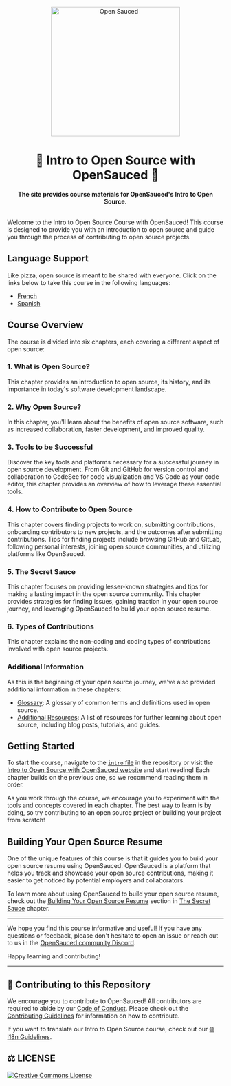 <div align="center">
  <br>
  <img alt="Open Sauced" src="https://i.ibb.co/7jPXt0Z/logo1-92f1a87f.png" width="300px">
  <h1>🍕 Intro to Open Source with OpenSauced 🍕</h1>
  <strong>The site provides course materials for OpenSauced's Intro to Open Source.</strong>
</div>
<br>

Welcome to the Intro to Open Source Course with OpenSauced! This course is designed to provide you with an introduction to open source and guide you through the process of contributing to open source projects.

## Language Support

Like pizza, open source is meant to be shared with everyone. Click on the links below to take this course in the following languages:

- [French](./translations/fr/README.md)
- [Spanish](./translations/es/README.md)

## Course Overview

The course is divided into six chapters, each covering a different aspect of open source:

### 1. What is Open Source?

This chapter provides an introduction to open source, its history, and its importance in today's software development landscape.

### 2. Why Open Source?

In this chapter, you'll learn about the benefits of open source software, such as increased collaboration, faster development, and improved quality.

### 3. Tools to be Successful

Discover the key tools and platforms necessary for a successful journey in open source development. From Git and GitHub for version control and collaboration to CodeSee for code visualization and VS Code as your code editor, this chapter provides an overview of how to leverage these essential tools.

### 4. How to Contribute to Open Source

This chapter covers finding projects to work on, submitting contributions, onboarding contributors to new projects, and the outcomes after submitting contributions. Tips for finding projects include browsing GitHub and GitLab, following personal interests, joining open source communities, and utilizing platforms like OpenSauced.

### 5. The Secret Sauce

This chapter focuses on providing lesser-known strategies and tips for making a lasting impact in the open source community. This chapter provides strategies for finding issues, gaining traction in your open source journey, and leveraging OpenSauced to build your open source resume.

### 6. Types of Contributions

This chapter explains the non-coding and coding types of contributions involved with open source projects.

### Additional Information

As this is the beginning of your open source journey, we've also provided additional information in these chapters:

- [Glossary](/10-glossary.md): A glossary of common terms and definitions used in open source.
- [Additional Resources](/08-additional-resources.md): A list of resources for further learning about open source, including blog posts, tutorials, and guides.

## Getting Started

To start the course, navigate to the [`intro` file](/01-intro.md) in the repository or visit the [Intro to Open Source with OpenSauced website](https://intro.opensauced.pizza/) and start reading! Each chapter builds on the previous one, so we recommend reading them in order.

As you work through the course, we encourage you to experiment with the tools and concepts covered in each chapter. The best way to learn is by doing, so try contributing to an open source project or building your project from scratch!

## Building Your Open Source Resume

One of the unique features of this course is that it guides you to build your open source resume using OpenSauced. OpenSauced is a platform that helps you track and showcase your open source contributions, making it easier to get noticed by potential employers and collaborators.

To learn more about using OpenSauced to build your open source resume, check out the [Building Your Open Source Resume](/06-the-secret-sauce.md#building-your-open-source-resume) section in [The Secret Sauce](/06-the-secret-sauce.md) chapter.

---

We hope you find this course informative and useful! If you have any questions or feedback, please don't hesitate to open an issue or reach out to us in the [OpenSauced community Discord](https://discord.com/invite/U2peSNf23P).

Happy learning and contributing!

---

## 🤝 Contributing to this Repository

We encourage you to contribute to OpenSauced! All contributors are required to abide by our [Code of Conduct](https://github.com/open-sauced/.github/blob/main/CODE_OF_CONDUCT.md). Please check out the [Contributing Guidelines](/CONTRIBUTING.md) for information on how to contribute.

If you want to translate our Intro to Open Source course, check out our [🌐 i18n Guidelines](/i18n-guidelines.md).

## ⚖️ LICENSE

[![Creative Commons License](https://i.creativecommons.org/l/by/4.0/88x31.png)](https://creativecommons.org/licenses/by/4.0/)
